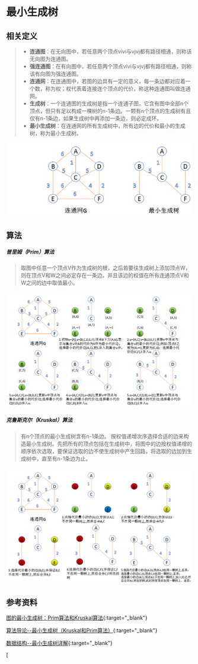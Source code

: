 # 最小生成树

## 相关定义



> - **连通图**：在无向图中，若任意两个顶点vivi与vjvj都有路径相通，则称该无向图为连通图。
> - **强连通图**：在有向图中，若任意两个顶点vivi与vjvj都有路径相通，则称该有向图为强连通图。
> - **连通网**：在连通图中，若图的边具有一定的意义，每一条边都对应着一个数，称为权；权代表着连接连个顶点的代价，称这种连通图叫做连通网。
> - **生成树**：一个连通图的生成树是指一个连通子图，它含有图中全部n个顶点，但只有足以构成一棵树的n-1条边。一颗有n个顶点的生成树有且仅有n-1条边，如果生成树中再添加一条边，则必定成环。
> - **最小生成树**：在连通网的所有生成树中，所有边的代价和最小的生成树，称为最小生成树。 

![](/img/in-post/2018-04-11-data-structure-minimum-spanning-tree/minimum-spanning-tree.jpg)

## 算法

##### 普里姆（Prim）算法

> 取图中任意一个顶点V作为生成树的根，之后若要往生成树上添加顶点W，则在顶点V和W之间必定存在一条边。并且该边的权值在所有连通顶点V和W之间的边中取值最小。

![](/img/in-post/2018-04-11-data-structure-minimum-spanning-tree/prim.jpg)

##### 克鲁斯克尔（Kruskal）算法

> 有n个顶点的最小生成树含有n-1条边。 
> 按权值递增次序选择合适的边来构造最小生成树。先把所有的顶点包括在生成树中，将图中的边按权值递增的顺序依次选取，要保证选取的边不使生成树中产生回路，将选取的边加到生成树中，直至有n-1条边为止。

![](/img/in-post/2018-04-11-data-structure-minimum-spanning-tree/kruskal.jpg)

## 参考资料

[图的最小生成树：Prim算法和Kruskal算法](https://blog.csdn.net/jinzhao1993/article/details/51278707){:target="_blank"}

[算法导论--最小生成树（Kruskal和Prim算法）](https://blog.csdn.net/luoshixian099/article/details/51908175){:target="_blank"}

[数据结构--最小生成树详解](https://blog.csdn.net/qq_35644234/article/details/59106779){:target="_blank"}

[
